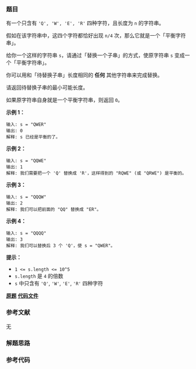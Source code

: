 ### 题目
有一个只含有 `'Q', 'W', 'E', 'R'` 四种字符，且长度为 `n` 的字符串。

假如在该字符串中，这四个字符都恰好出现 `n/4` 次，那么它就是一个「平衡字符串」。



给你一个这样的字符串 `s`，请通过「替换一个子串」的方式，使原字符串 `s` 变成一个「平衡字符串」。

你可以用和「待替换子串」长度相同的  **任何** 其他字符串来完成替换。

请返回待替换子串的最小可能长度。

如果原字符串自身就是一个平衡字符串，则返回 `0`。



**示例 1：**

    
    
    输入: s = "QWER"
    输出: 0
    解释: s 已经是平衡的了。

**示例 2：**

    
    
    输入: s = "QQWE"
    输出: 1
    解释: 我们需要把一个 'Q' 替换成 'R'，这样得到的 "RQWE" (或 "QRWE") 是平衡的。
    

**示例 3：**

    
    
    输入: s = "QQQW"
    输出: 2
    解释: 我们可以把前面的 "QQ" 替换成 "ER"。 
    

**示例 4：**

    
    
    输入: s = "QQQQ"
    输出: 3
    解释: 我们可以替换后 3 个 'Q'，使 s = "QWER"。
    



**提示：**

  * `1 <= s.length <= 10^5`
  * `s.length` 是 `4` 的倍数
  * `s` 中只含有 `'Q'`, `'W'`, `'E'`, `'R'` 四种字符

 **[原题](https://leetcode-cn.com/problems/replace-the-substring-for-balanced-string/)**    **[代码文件]()**


### 参考文献
无

### 解题思路




### 参考代码

```go


```




